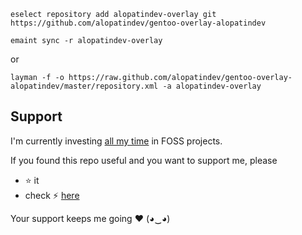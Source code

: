 ```
eselect repository add alopatindev-overlay git https://github.com/alopatindev/gentoo-overlay-alopatindev

emaint sync -r alopatindev-overlay
```

or

```
layman -f -o https://raw.github.com/alopatindev/gentoo-overlay-alopatindev/master/repository.xml -a alopatindev-overlay
```

Support
---

I'm currently investing [all my time](https://codonaft.com/why) in FOSS projects.

If you found this repo useful and you want to support me, please
- ⭐ it
- check ⚡ [here](https://codonaft.com/sponsor)

Your support keeps me going ❤️ (◕‿◕)

